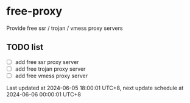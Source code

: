 
# free-proxy
Provide free ssr / trojan / vmess proxy servers


## TODO list
- [ ] add free ssr proxy server
- [ ] add free trojan proxy server
- [ ] add free vmess proxy server

Last updated at 2024-06-05 18:00:01 UTC+8, next update schedule at 2024-06-06 00:00:01 UTC+8

